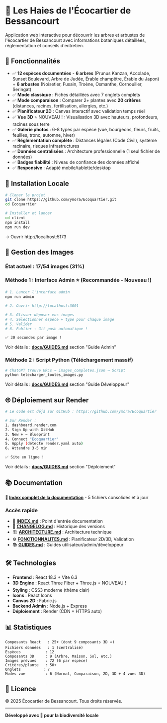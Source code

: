# 🌳 Les Haies de l'Écocartier de Bessancourt

Application web interactive pour découvrir les arbres et arbustes de l'écocartier de Bessancourt avec informations botaniques détaillées, réglementation et conseils d'entretien.

## 🎯 Fonctionnalités

- ✅ **12 espèces documentées** - **6 arbres** (Prunus Kanzan, Accolade, Sunset Boulevard, Arbre de Judée, Érable champêtre, Érable du Japon) + **6 arbustes** (Noisetier, Fusain, Troène, Osmanthe, Cornouiller, Seringat)
- ✅ **Mode classique** : Fiches détaillées avec 7 onglets complets
- ✅ **Mode comparaison** : Comparer 2+ plantes avec **20 critères** (distances, racines, fertilisation, allergies, etc.)
- ✅ **Planificateur 2D** : Canvas interactif avec validation temps réel
- ✅ **Vue 3D** ⭐ NOUVEAU ! : Visualisation 3D avec hauteurs, profondeurs, racines sous terre
- ✅ **Galerie photos** : 6-8 types par espèce (vue, bourgeons, fleurs, fruits, feuilles, tronc, automne, hiver)
- ✅ **Réglementation complète** : Distances légales (Code Civil), système racinaire, risques infrastructures
- ✅ **Données centralisées** : Architecture professionnelle (1 seul fichier de données)
- ✅ **Badges fiabilité** : Niveau de confiance des données affiché
- ✅ **Responsive** : Adapté mobile/tablette/desktop

## 🚀 Installation Locale

```bash
# Cloner le projet
git clone https://github.com/ymora/Ecoquartier.git
cd Ecoquartier

# Installer et lancer
cd client
npm install
npm run dev
```

→ Ouvrir http://localhost:5173

## 📸 Gestion des Images

### **État actuel : 17/54 images (31%)**

### **Méthode 1 : Interface Admin** ⭐ (Recommandée - Nouveau !)

```bash
# 1. Lancer l'interface admin
npm run admin

# 2. Ouvrir http://localhost:3001

# 3. Glisser-déposer vos images
# 4. Sélectionner espèce + type pour chaque image
# 5. Valider
# 6. Publier → Git push automatique !

✅ 30 secondes par image !
```

Voir détails : **[docs/GUIDES.md](docs/GUIDES.md)** section "Guide Admin"

### **Méthode 2 : Script Python** (Téléchargement massif)

```bash
# ChatGPT trouve URLs → images_completes.json → Script
python telecharger_toutes_images.py
```

Voir détails : **[docs/GUIDES.md](docs/GUIDES.md)** section "Guide Développeur"

## 🌐 Déploiement sur Render

```bash
# Le code est déjà sur GitHub : https://github.com/ymora/Ecoquartier

# Sur Render :
1. dashboard.render.com
2. Sign Up with GitHub
3. New + → Blueprint
4. Connect "Ecoquartier"
5. Apply (détecte render.yaml auto)
6. Attendre 3-5 min

✅ Site en ligne !
```

Voir détails : **[docs/GUIDES.md](docs/GUIDES.md)** section "Déploiement"

## 📚 Documentation

**📖 [Index complet de la documentation](docs/INDEX.md)** - 5 fichiers consolidés et à jour

### **Accès rapide**

- 📖 **[INDEX.md](docs/INDEX.md)** : Point d'entrée documentation
- 📝 **[CHANGELOG.md](docs/CHANGELOG.md)** : Historique des versions
- 🏗️ **[ARCHITECTURE.md](docs/ARCHITECTURE.md)** : Architecture technique
- ⚙️ **[FONCTIONNALITES.md](docs/FONCTIONNALITES.md)** : Planificateur 2D/3D, Validation
- 📚 **[GUIDES.md](docs/GUIDES.md)** : Guides utilisateur/admin/développeur

## 🛠️ Technologies

- **Frontend** : React 18.3 + Vite 6.3
- **3D Engine** : React Three Fiber + Three.js ⭐ NOUVEAU !
- **Styling** : CSS3 moderne (thème clair)
- **Icons** : React Icons
- **Canvas 2D** : Fabric.js
- **Backend Admin** : Node.js + Express
- **Déploiement** : Render (CDN + HTTPS auto)

## 📊 Statistiques

```
Composants React   : 25+ (dont 9 composants 3D ⭐)
Fichiers données   : 1 (centralisé)
Espèces           : 12
Composants 3D     : 9 (Arbre, Maison, Sol, etc.)
Images prévues    : 72 (6 par espèce)
Critères/plante   : 50+
Onglets          : 7
Modes vue         : 6 (Normal, Comparaison, 2D, 3D + 4 vues 3D)
```

## 📄 Licence

© 2025 Écocartier de Bessancourt. Tous droits réservés.

---

**Développé avec 💚 pour la biodiversité locale**
